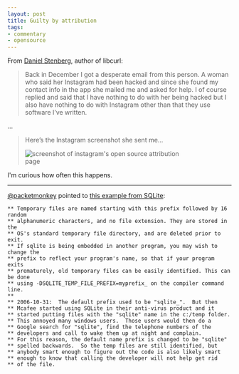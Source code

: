 ```yaml
---
layout: post
title: Guilty by attribution
tags:
- commentary
- opensource
---
```


From [Daniel Stenberg](http://daniel.haxx.se/blog/2016/01/19/subject-urgent-warning/), author of libcurl:

> Back in December I got a desperate email from this person. A woman who said her Instagram had been hacked and since she found my contact info in the app she mailed me and asked for help. I of course replied and said that I have nothing to do with her being hacked but I also have nothing to do with Instagram other than that they use software I’ve written.

…

> Here’s the Instagram screenshot she sent me…
>
> <img alt="screenshot of instagram's open source attribution page" src="http://daniel.haxx.se/blog/wp-content/uploads/2016/01/IMG_2156.jpg" style="max-width: 375px">

I'm curious how often this happens.

---

[@packetmonkey](https://twitter.com/packetmonkey/status/690954107708768256) pointed to [this example from SQLite](http://www.sqlite.org/cgi/src/artifact/3e57a24e2794a94d3cf2342c6d9a884888cd96bf?txt=1&ln=44-66):

```
** Temporary files are named starting with this prefix followed by 16 random
** alphanumeric characters, and no file extension. They are stored in the
** OS's standard temporary file directory, and are deleted prior to exit.
** If sqlite is being embedded in another program, you may wish to change the
** prefix to reflect your program's name, so that if your program exits
** prematurely, old temporary files can be easily identified. This can be done
** using -DSQLITE_TEMP_FILE_PREFIX=myprefix_ on the compiler command line.
**
** 2006-10-31:  The default prefix used to be "sqlite_".  But then
** Mcafee started using SQLite in their anti-virus product and it
** started putting files with the "sqlite" name in the c:/temp folder.
** This annoyed many windows users.  Those users would then do a
** Google search for "sqlite", find the telephone numbers of the
** developers and call to wake them up at night and complain.
** For this reason, the default name prefix is changed to be "sqlite"
** spelled backwards.  So the temp files are still identified, but
** anybody smart enough to figure out the code is also likely smart
** enough to know that calling the developer will not help get rid
** of the file.
```    
